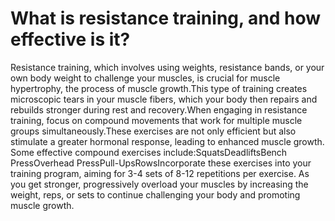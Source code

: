 # What is resistance training, and how effective is it?

Resistance training, which involves using weights, resistance bands, or your own body weight to challenge your muscles, is crucial for muscle hypertrophy, the process of muscle growth.This type of training creates microscopic tears in your muscle fibers, which your body then repairs and rebuilds stronger during rest and recovery.When engaging in resistance training, focus on compound movements that work for multiple muscle groups simultaneously.These exercises are not only efficient but also stimulate a greater hormonal response, leading to enhanced muscle growth. Some effective compound exercises include:SquatsDeadliftsBench PressOverhead PressPull-UpsRowsIncorporate these exercises into your training program, aiming for 3-4 sets of 8-12 repetitions per exercise. As you get stronger, progressively overload your muscles by increasing the weight, reps, or sets to continue challenging your body and promoting muscle growth.